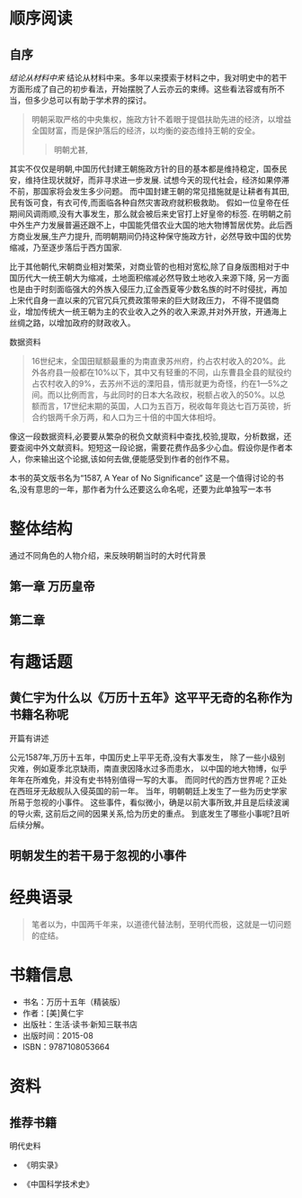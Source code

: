 # 顺序阅读
## 自序
*结论从材料中来*
结论从材料中来。多年以来摸索于材料之中，我对明史中的若干方面形成了自己的初步看法，开始摆脱了人云亦云的束缚。这些看法容或有所不当，但多少总可以有助于学术界的探讨。

>明朝采取严格的中央集权，施政方针不着眼于提倡扶助先进的经济，以增益全国财富，而是保护落后的经济，以均衡的姿态维持王朝的安全。
>> 明朝尤甚,

其实不仅仅是明朝,中国历代封建王朝施政方针的目的基本都是维持稳定，国泰民安，维持住现状就好，而非寻求进一步发展.
试想今天的现代社会，经济如果停滞不前，那国家将会发生多少问题。
而中国封建王朝的常见措施就是让耕者有其田,民有饭可食，有衣可传,而面临各种自然灾害政府就积极救助。
假如一位皇帝在任期间风调雨顺,没有大事发生，那么就会被后来史官打上好皇帝的标签.
在明朝之前中外生产力发展普遍还跟不上，中国能凭借农业大国的地大物博暂居优势。此后西方商业发展,生产力提升,
而明朝期间仍持这种保守施政方针，必然导致中国的优势缩减，乃至逐步落后于西方国家.


比于其他朝代,宋朝商业相对繁荣，对商业管的也相对宽松,除了自身版图相对于中国历代大一统王朝大为缩减，土地面积缩减必然导致土地收入来源下降,
另一方面也是由于时刻面临强大的外族入侵压力,辽金西夏等少数名族的时不时侵扰，再加上宋代自身一直以来的冗官冗兵冗费政策带来的巨大财政压力，
不得不提倡商业，增加传统大一统王朝为主的农业收入之外的收入来源,并对外开放，开通海上丝绸之路，以增加政府的财政收入。

数据资料
>16世纪末，全国田赋额最重的为南直隶苏州府，约占农村收入的20%。此外各府县一般都在10%以下，其中又有轻重的不同，山东曹县全县的赋役约占农村收入的9%，去苏州不远的溧阳县，情形就更为奇怪，约在1—5%之间。而以比例而言，与此同时的日本大名政权，税额占收入的50%。以总额而言，17世纪末期的英国，人口为五百万，税收每年竟达七百万英镑，折合约银两千余万两，和人口为三十倍的中国大体相埒。

像这一段数据资料,必要要从繁杂的税负文献资料中查找,校验,提取，分析数据，还要查阅中外文献资料。短短这一段论据，需要花费作品多少心血。假设你是作者本人，你来输出这个论据,该如何去做,便能感受到作者的创作不易。

本书的英文版书名为“1587, A Year of No Significance”
这是一个值得讨论的书名,没有意思的一年，那作者为什么还要这么命名呢，还要为此单独写一本书

# 整体结构
通过不同角色的人物介绍，来反映明朝当时的大时代背景
## 第一章 万历皇帝

## 第二章

# 有趣话题
## 黄仁宇为什么以《万历十五年》这平平无奇的名称作为书籍名称呢

开篇有讲述

公元1587年,万历十五年，中国历史上平平无奇,没有大事发生，
除了一些小级别灾难，例如夏季北京缺雨，南直隶因降水过多而患水，
以中国的地大物博，似乎年年在所难免，并没有史书特别值得一写的大事。
而同时代的西方世界呢？正处在西班牙无敌舰队入侵英国的前一年。
当年，明朝朝廷上发生了一些为历史学家所易于忽视的小事件。
这些事件，看似微小，确是以前大事所致,并且是后续波澜的导火索,
这前后之间的因果关系,恰为历史的重点。
到底发生了哪些小事呢?且听后续分解。

## 明朝发生的若干易于忽视的小事件


# 经典语录
>笔者以为，中国两千年来，以道德代替法制，至明代而极，这就是一切问题的症结。

# 书籍信息
* 书名：万历十五年（精装版）
* 作者：[美]黄仁宇
* 出版社：生活·读书·新知三联书店
* 出版时间：2015-08
* ISBN：9787108053664

# 资料
## 推荐书籍
明代史料
* 《明实录》

* 《中国科学技术史》